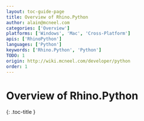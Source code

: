 ```yaml
---
layout: toc-guide-page
title: Overview of Rhino.Python
author: alain@mcneel.com
categories: ['Overview']
platforms: ['Windows', 'Mac', 'Cross-Platform']
apis: ['RhinoPython']
languages: ['Python']
keywords: ['Rhino.Python', 'Python']
TODO: 1
origin: http://wiki.mcneel.com/developer/python
order: 1
---
```


# Overview of Rhino.Python
{: .toc-title }
